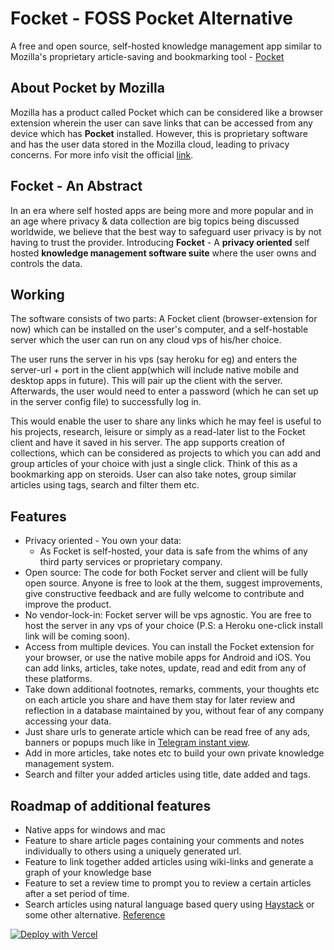 # Focket - FOSS Pocket Alternative

A free and open source, self-hosted knowledge management app similar to Mozilla's proprietary article-saving and bookmarking tool - [Pocket](https://www.mozilla.org/en-US/firefox/pocket/)

## About Pocket by Mozilla

Mozilla has a product called Pocket which can be considered like a browser extension wherein the user can save links that can be accessed from any device which has **Pocket** installed. However, this is proprietary software and has the user data stored in the Mozilla cloud, leading to privacy concerns. For more info visit the official [link](https://support.mozilla.org/en-US/kb/what-pocket).

## Focket - An Abstract

In an era where self hosted apps are being more and more popular and in an age where privacy & data collection are big topics being discussed worldwide, we believe that the best way to safeguard user privacy is by not having to trust the provider.
Introducing **Focket** - A **privacy oriented** self hosted **knowledge management software suite** where the user owns and controls the data.

## Working

The software consists of two parts: A Focket client (browser-extension for now) which can be installed on the user's computer, and a self-hostable server which the user can run on any cloud vps of his/her choice.

The user runs the server in his vps (say heroku for eg) and enters the server-url + port in the client app(which will include native mobile and desktop apps in future). This will pair up the client with the server.
Afterwards, the user would need to enter a password (which he can set up in the server config file) to successfully log in.

This would enable the user to share any links which he may feel is useful to his projects, research, leisure or simply as a read-later list to the Focket client and have it saved in his server. The app supports creation of collections, which can be considered as projects to which you can add and group articles of your choice with just a single click. Think of this as a bookmarking app on steroids.
User can also take notes, group similar articles using tags, search and filter them etc.

## Features

- Privacy oriented - You own your data:
  - As Focket is self-hosted, your data is safe from the whims of any third party services or proprietary company.
- Open source: The code for both Focket server and client will be fully open source. Anyone is free to look at the them, suggest improvements, give constructive feedback and are fully welcome to contribute and improve the product.
- No vendor-lock-in: Focket server will be vps agnostic. You are free to host the server in any vps of your choice (P.S: a Heroku one-click install link will be coming soon).
- Access from multiple devices. You can install the Focket extension for your browser, or use the native mobile apps for Android and iOS. You can add links, articles, take notes, update, read and edit from any of these platforms.
- Take down additional footnotes, remarks, comments, your thoughts etc on each article you share and have them stay for later review and reflection in a database maintained by you, without fear of any company accessing your data.
- Just share urls to generate article which can be read free of any ads, banners or popups much like in [Telegram instant view](https://instantview.telegram.org/).
- Add in more articles, take notes etc to build your own private knowledge management system.
- Search and filter your added articles using title, date added and tags.

## Roadmap of additional features

- Native apps for windows and mac
- Feature to share article pages containing your comments and notes individually to others using a uniquely generated url.
- Feature to link together added articles using wiki-links and generate a graph of your knowledge base
- Feature to set a review time to prompt you to review a certain articles after a set period of time.
- Search articles using natural language based query using [Haystack](https://github.com/deepset-ai/haystack) or some other alternative. [Reference](https://forum.fossunited.org/t/hackathon-ideas/159/49)


[![Deploy with Vercel](https://vercel.com/button)](https://vercel.com/new/clone?repository-url=https%3A%2F%2Fgithub.com%2Fsoydevs%2FFocket%2Ftree%2Fmain%2Fweb-app&env=DB_URI,PASSWORD)
